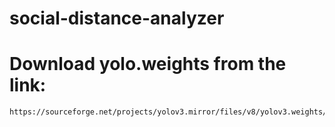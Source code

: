 # social-distance-analyzer
# Download yolo.weights from the link:
```
https://sourceforge.net/projects/yolov3.mirror/files/v8/yolov3.weights/download
```
